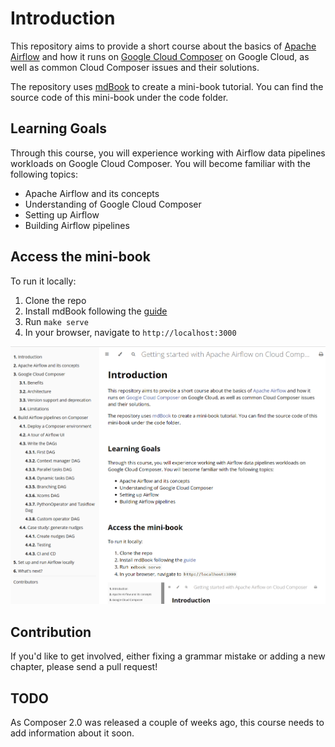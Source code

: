 # Introduction

This repository aims to provide a short course about the basics of [Apache Airflow](https://airflow.apache.org/) and how it runs on [Google Cloud Composer](https://cloud.google.com/composer) on Google Cloud, as well as common Cloud Composer issues and their solutions.

The repository uses [mdBook](https://rust-lang.github.io/mdBook/) to create a mini-book tutorial. You can find the source code of this mini-book under the code folder.

## Learning Goals

Through this course, you will experience working with Airflow data pipelines workloads on Google Cloud Composer. You will become familiar with the following topics:

* Apache Airflow and its concepts
* Understanding of Google Cloud Composer
* Setting up Airflow
* Building Airflow pipelines

## Access the mini-book

To run it locally:

1. Clone the repo
2. Install mdBook following the [guide](https://github.com/rust-lang/mdBook#installation)
3. Run `make serve`
4. In your browser, navigate to `http://localhost:3000`

![mdbook website](mdbook-website.png)

## Contribution

If you'd like to get involved, either fixing a grammar mistake or adding a new chapter, please send a pull request!

## TODO

As Composer 2.0 was released a couple of weeks ago, this course needs to add information about it soon.
